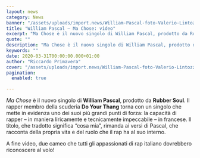 ```yaml
---
layout: news
category: News
banner: "/assets/uploads/import.news/William-Pascal-foto-Valerio-Lintozzi-1024x683.jpg"
title: "William Pascal – Ma Chose: video"
excerpt: "Ma Chose è il nuovo singolo di William Pascal, prodotto da Rubber Soul. Il rapper membro della scuderia Do Your Thang torna con un singolo che mette in evidenza uno dei suoi più grandi punti di forza: la capacità di rapper – in maniera liricamente e tecnicamente impeccabile – in francese. Il titolo, che tradotto [&hellip"
quote: ""
description: "Ma Chose è il nuovo singolo di William Pascal, prodotto da Rubber Soul. Il rapper membro della scuderia Do Your Thang torna con un singolo che mette in evidenza uno dei suoi più grandi punti di forza: la capacità di rapper – in maniera liricamente e tecnicamente impeccabile – in francese. Il titolo, che tradotto [&hellip"
keywords: ""
date: 2020-03-31T00:00:00.000+01:00
author: "Riccardo Primavera"
cover: "/assets/uploads/import.news/William-Pascal-foto-Valerio-Lintozzi-1024x683.jpg"
pagination:
  enabled: true

---
```


_Ma Chose_ è il nuovo singolo di **William Pascal**, prodotto da **Rubber Soul**. Il rapper membro della scuderia **Do Your Thang** torna con un singolo che mette in evidenza uno dei suoi più grandi punti di forza: la capacità di rapper – in maniera liricamente e tecnicamente impeccabile – in francese. Il titolo, che tradotto significa “cosa mia”, rimanda ai versi di Pascal, che racconta della propria vita e del ruolo che il rap ha al suo interno.

A fine video, due cameo che tutti gli appassionati di rap italiano dovrebbero riconoscere al volo!